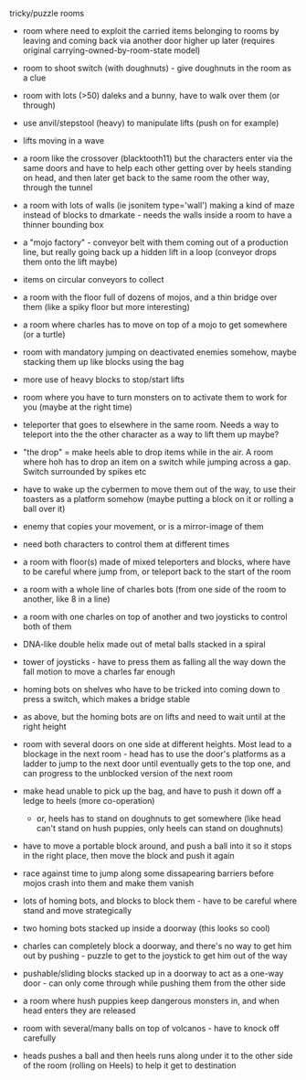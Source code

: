 tricky/puzzle rooms

* room where need to exploit the carried items belonging to rooms by leaving and coming back via another door higher up later (requires original carrying-owned-by-room-state model)

* room to shoot switch (with doughnuts) - give doughnuts in the room as a clue

* room with lots (>50) daleks and a bunny, have to walk over them (or through)

* use anvil/stepstool (heavy) to manipulate lifts (push on for example)

* lifts moving in a wave

* a room like the crossover (blacktooth11) but the characters enter via the same doors and have to help each other getting over by heels standing on head, and then later get back to the same room the other way, through the tunnel

* a room with lots of walls (ie jsonitem type='wall') making a kind of maze instead of blocks to dmarkate - needs the
walls inside a room to have a thinner bounding box

* a "mojo factory" - conveyor belt with them coming out of a production line, but really
going back up a hidden lift in a loop (conveyor drops them onto the lift maybe)

* items on circular conveyors to collect

* a room with the floor full of dozens of mojos, and a thin bridge over them (like a
spiky floor but more interesting)

* a room where charles has to move on top of a mojo to get somewhere (or a turtle)

* room with mandatory jumping on deactivated enemies somehow, maybe stacking them
  up like blocks using the bag

* more use of heavy blocks to stop/start lifts

* room where you have to turn monsters on to activate them to work for you (maybe at the right time)

* teleporter that goes to elsewhere in the same room. Needs a way to
teleport into the the other character as a way to lift them up maybe?

* "the drop" = make heels able to drop items while in the air. A room where hoh has to drop an item on a switch while jumping across a gap. Switch surrounded by
spikes etc

* have to wake up the cybermen to move them out of the way, to use their toasters as a platform somehow (maybe putting a block on it or rolling a ball over it)

* enemy that copies your movement, or is a mirror-image of them
 - need both characters to control them at different times

* a room with floor(s) made of mixed teleporters and blocks, where have to be careful where jump from, or teleport
back to the start of the room

* a room with a whole line of charles bots (from one side of the room to another, like 8 in a line)

* a room with one charles on top of another and two joysticks to control both of them

* DNA-like double helix made out of metal balls stacked in a spiral

* tower of joysticks - have to press them as falling all the way down the fall motion to move a charles far enough

* homing bots on shelves who have to be tricked into coming down to press a switch, which makes a bridge stable

* as above, but the homing bots are on lifts and need to wait until at the right height

* room with several doors on one side at different heights. Most lead to a blockage in the next room - head has to use the door's platforms as a ladder to jump to the next door until eventually gets to the top one, and can progress to the unblocked version of the next room

* make head unable to pick up the bag, and have to push it down off a ledge to
heels (more co-operation)
  * or, heels has to stand on doughnuts to get somewhere (like head can't stand on hush puppies, only heels can stand on doughnuts)

* have to move a portable block around, and push a ball into it so it stops in the right place, then move the block and push it again

* race against time to jump along some dissapearing barriers before mojos crash into them and make them vanish

* lots of homing bots, and blocks to block them - have to be careful where stand and move strategically 

* two homing bots stacked up inside a doorway (this looks so cool)

* charles can completely block a doorway, and there's no way to get him out by pushing - puzzle to get to the joystick to get him out of the way

* pushable/sliding blocks stacked up in a doorway to act as a one-way door - can only come through while pushing them from the other side

* a room where hush puppies keep dangerous monsters in, and when head enters they are released

* room with several/many balls on top of volcanos - have to knock off carefully

* heads pushes a ball and then heels runs along under it to the other side of the room (rolling on Heels) to help it get to destination